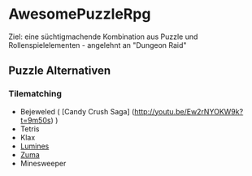 # AwesomePuzzleRpg

Ziel: eine süchtigmachende Kombination aus Puzzle und Rollenspielelementen - angelehnt an "Dungeon Raid"

## Puzzle Alternativen

### Tilematching
* Bejeweled ( [Candy Crush Saga] (http://youtu.be/Ew2rNYOKW9k?t=9m50s) )
* Tetris
* Klax
* [Lumines](http://youtu.be/RFP5VM8nnyM?t=7m57s)
* [Zuma](http://youtu.be/OB9RULrlia0?t=16s)
* Minesweeper

### 





